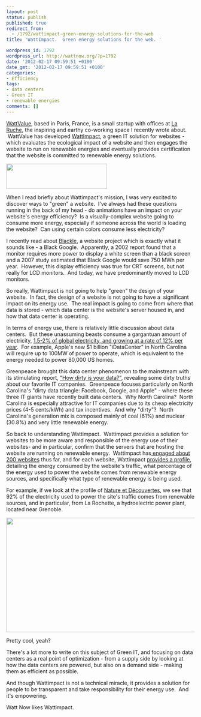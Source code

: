 ```yaml
---
layout: post
status: publish
published: true
redirect_from:
  - /1792/wattimpact-green-energy-solutions-for-the-web
title: 'WattImpact.  Green energy solutions for the web. '

wordpress_id: 1792
wordpress_url: http://wattnow.org/?p=1792
date: '2012-02-17 09:59:51 +0100'
date_gmt: '2012-02-17 09:59:51 +0100'
categories:
- Efficiency
tags:
- data centers
- Green IT
- renewable energies
comments: []
---
```

<p><a href="http://www.wattvalue.fr/">WattValue</a>, based in Paris, France, is a small startup with offices at&nbsp;<a title="La Ruche.  A beautiful and earthy incubator space for social innovation." href="http://wattnow.org/1692/la-ruche-a-beautiful-and-earthy-incubator-space-for-social-innovation">La Ruche</a>, the inspiring and earthy co-working space I recently wrote about. &nbsp;WattValue has developed <a href="http://www.wattimpact.com/">WattImpact</a>, a green IT solution for websites - which evaluates the ecological impact of a website and then engages the website to run on renewable energies and eventually provides certification that the website is committed to renewable energy solutions.</p>
<p><a href="{{ 'assets/from-wordpress/uploads/2012/02/wattimpact-logo.gif' | relative_url }}"><img class="alignnone size-full wp-image-1794" title="wattimpact - logo" src="{{ 'assets/from-wordpress/uploads/2012/02/wattimpact-logo.gif' | relative_url }}" alt="" width="269" height="67" /></a></p>
<p>When I read briefly about Wattimpact's mission,&nbsp;I was very excited to discover ways to "green" a website. &nbsp;I've always had these questions running in the back of my head - do animations have an impact on your website's energy efficiency? &nbsp;Is a visually-complex website going to consume more energy, especially if someone across the world is loading the website? &nbsp;Can using certain colors consume less electricity?</p>
<p>I recently read about&nbsp;<a href="http://www.blackle.com/about/">Blackle</a>, a website project which is exactly what it sounds like - a Black Google. &nbsp;Apparently, a 2002 report found that a monitor requires more power to display a white screen than a black screen and a 2007 study estimated that Black Google would save 750 MWh per year. &nbsp;However, this display efficiency was true for CRT screens, but not really for LCD monitors. &nbsp;And today, we have predominantly moved to LCD monitors.</p>
<p>So really, Wattimpact is not going to help "green" the design of your website. &nbsp;In fact, the&nbsp;design of a website is not going to have a &nbsp;significant impact on its energy use. &nbsp;The real impact is going to come from where that data is stored - which data center is the website's server housed in, and how that data center is operating.</p>
<p>In terms of energy use, there is relatively little discussion about data centers. &nbsp;But these unassuming beasts consume a gargantuan amount of electricity, <a href="http://www.greenpeace.org/international/Global/international/publications/climate/2011/Cool%20IT/dirty-data-report-greenpeace.pdf">1.5-2% of global electricity, and growing at a rate of 12% per year</a>. &nbsp;For example, Apple's new $1 billion "iDataCenter" in North Carolina will require up to 100MW of power to operate, which is equivalent to the energy needed to power 80,000 US homes.</p>
<p>Greenpeace brought this data center phenomenon to the mainstream with its stimulating report, <a href="http://www.greenpeace.org/international/Global/international/publications/climate/2011/Cool%20IT/dirty-data-report-greenpeace.pdf">"How dirty is your data?"</a>, revealing some dirty truths about our favorite IT companies. &nbsp;Greenpeace focuses particularly on North Carolina's "dirty data triangle: Facebook, Google, and Apple" - where these three IT giants have recently built data centers. &nbsp;Why North Carolina? &nbsp;North Carolina is especially attractive for IT companies due to its cheap electricity prices (4-5 cents/kWh) and tax incentives. &nbsp;And why "dirty"? &nbsp;North Carolina's generation mix is composed mainly of coal (61%) and nuclear (30.8%) and very little renewable energy.</p>
<p>So back to understanding Wattimpact. &nbsp;Wattimpact provides a solution for websites to be more aware and responsible of the energy use of their websites- and in particular, confirm that the servers that are hosting the website are running on renewable energy. &nbsp;Wattimpact has<a href="http://www.wattimpact.com/References.aspx"> engaged about 200 websites</a> thus far, and for each website, Wattimpact <a href="http://www.wattimpact.com/v2012/Sceau-fr.aspx?urlreferrer=http://www.natureetdecouvertes.com">provides a profile</a>, detailing the energy consumed by the website's traffic, what percentage of the energy used to power the website comes from renewable energy sources, and specifically what type of renewable energy is being used.</p>
<p>For example, if we look at the profile of <a href="http://www.natureetdecouvertes.com/">Nature et Découvertes</a>, we see that 92% of the electricity used to power the site's traffic comes from renewable sources, and in particular, from La Rochette, a hydroelectric power plant, located near Grenoble.</p>
<p><a href="{{ 'assets/from-wordpress/uploads/2012/02/wattimpact2.png' | relative_url }}"><img class="alignnone  wp-image-1797" title="wattimpact2" src="{{ 'assets/from-wordpress/uploads/2012/02/wattimpact2.png' | relative_url }}" alt="" width="615" height="305" /></a></p>
<p>Pretty cool, yeah?</p>
<p>There's a lot more to write on this subject of Green IT, and focusing on data centers as a real point of optimization - from a supply side by looking at how the data centers are powered, but also on a demand side - making them as efficient as possible.</p>
<p>And though Wattimpact is not a technical miracle, it provides a solution for people to be transparent and take responsibility for their energy use. &nbsp;And it's empowering.</p>
<p>Watt Now likes Wattimpact.</p>

